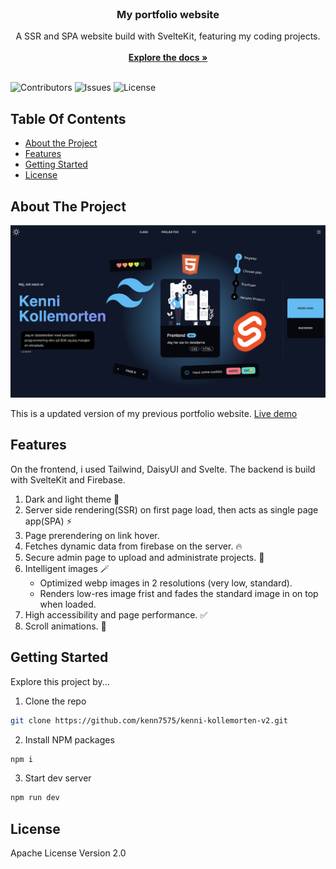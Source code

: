 <br/>
<p align="center">
  <h3 align="center">My portfolio website</h3>

  <p align="center">
    A SSR and SPA website build with SvelteKit, featuring my coding projects.
    <br/>
    <br/>
    <a href="https://github.com/kenn7575/kenni-kollemorten-v2"><strong>Explore the docs »</strong></a>
    <br/>
    <br/>
  </p>
</p>

![Contributors](https://img.shields.io/github/contributors/kenn7575/kenni-kollemorten-v2?color=dark-green) ![Issues](https://img.shields.io/github/issues/kenn7575/kenni-kollemorten-v2) ![License](https://img.shields.io/github/license/kenn7575/kenni-kollemorten-v2) 

## Table Of Contents

* [About the Project](#about-the-project)
* [Features](#features)
* [Getting Started](#getting-started)
* [License](#license)

## About The Project

![Screen Shot](Project_image.png)

This is a updated version of my previous portfolio website.
[Live demo](https://portfolio-website-be4ca.web.app/)


## Features

On the frontend, i used Tailwind, DaisyUI and Svelte.
The backend is build with SvelteKit and Firebase.

1. Dark and light theme 🌙
2. Server side rendering(SSR) on first page load, then acts as single page app(SPA) ⚡️
3. Page prerendering on link hover. 
4. Fetches dynamic data from firebase on the server. 🔥
5. Secure admin page to upload and administrate projects. 🔑
6. Intelligent images 🪄
   * Optimized webp images in 2 resolutions (very low, standard). 
   * Renders low-res image frist and fades the standard image in on top when loaded.
8. High accessibility and page performance. ✅
9. Scroll animations. 🌈


## Getting Started

Explore this project by...


1. Clone the repo

```sh
git clone https://github.com/kenn7575/kenni-kollemorten-v2.git
```

2. Install NPM packages

```sh
npm i
```

3. Start dev server

```sh
npm run dev
```




## License

Apache License Version 2.0



